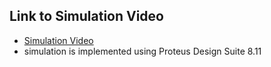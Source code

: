 
## Link to Simulation Video
- <a href="https://drive.google.com/file/d/1pBWp3gQukpgD9bo6AyhCo0eGJITcMkJZ/view?usp=sharing">Simulation Video</a>
- simulation is implemented using Proteus Design Suite 8.11
